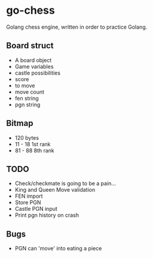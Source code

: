 # go-chess
Golang chess engine, written in order to practice Golang.

## Board struct
- A board object
- Game variables
- castle possibilities
- score
- to move
- move count
- fen string
- pgn string


## Bitmap
- 120 bytes
- 11 - 18 1st rank
- 81 - 88 8th rank

## TODO
- Check/checkmate is going to be a pain...
- King and Queen Move validation
- FEN import
- Store PGN
- Castle PGN input
- Print pgn history on crash


## Bugs
- PGN can 'move' into eating a piece


